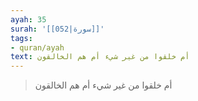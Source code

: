 ```yaml
---
ayah: 35
surah: '[[052|سورة]]'
tags:
- quran/ayah
text: أم خلقوا من غير شيء أم هم الخالقون
---
```

> أم خلقوا من غير شيء أم هم الخالقون

